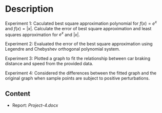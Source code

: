 # Description

Experiment 1: Caculated best square approximation polynomial for $f(x)=e^x$ and $f(x)=|x|$. Calculate the error of best square approximation and least squares approximation for $e^x$ and $|x|$.

Experiment 2: Evaluated the error of the best square approximation using Legendre and Chebyshev orthogonal polynomial system. 

Experiment 3: Plotted a graph to fit the relationship between car braking distance and speed from the provided data. 

Experiment 4: Considered the differences between the fitted graph and the original graph when sample points are subject to positive perturbations.

## Content

- Report: *Project-4.docx*
